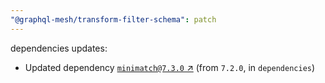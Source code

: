 ```yaml
---
"@graphql-mesh/transform-filter-schema": patch
---
```

dependencies updates:
  - Updated dependency [`minimatch@7.3.0` ↗︎](https://www.npmjs.com/package/minimatch/v/7.3.0) (from `7.2.0`, in `dependencies`)
